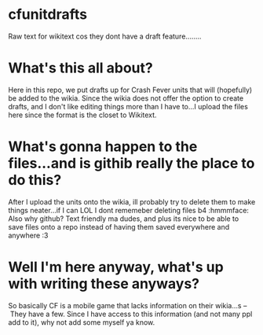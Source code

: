 # cfunitdrafts
Raw text for wikitext cos they dont have a draft feature........


# What's this all about?
Here in this repo, we put drafts up for Crash Fever units that will (hopefully) be added to the wikia.
Since the wikia does not offer the option to create drafts, and I don't like editing things more than I have to...I upload the files here since the format is the closet to Wikitext.


# What's gonna happen to the files...and is githib really the place to do this?
After I upload the units onto the wikia, ill probably try to delete them to make things neater...if I can LOL I dont rememeber deleting files b4 :hmmmface:
Also why github? Text friendly ma dudes, and plus its nice to be able to save files onto a repo instead of having them saved everywhere and anywhere :3


# Well I'm here anyway, what's up with writing these anyways?
So basically CF is a mobile game that lacks information on their wikia...s – They have a few.
Since I have access to this information (and not many ppl add to it), why not add some myself ya know.
